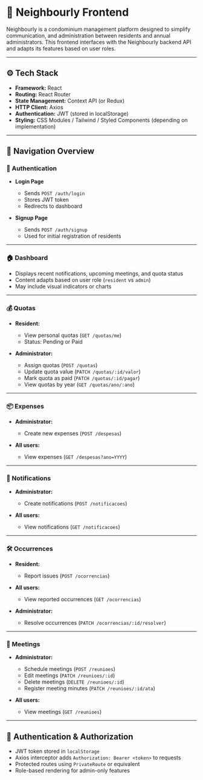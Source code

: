 # 🏢 Neighbourly Frontend

Neighbourly is a condominium management platform designed to simplify communication,  and administration between residents and annual administrators. This frontend interfaces with the Neighbourly backend API and adapts its features based on user roles.

---

## ⚙️ Tech Stack

- **Framework:** React  
- **Routing:** React Router  
- **State Management:** Context API (or Redux)  
- **HTTP Client:** Axios  
- **Authentication:** JWT (stored in localStorage)  
- **Styling:** CSS Modules / Tailwind / Styled Components (depending on implementation)

---

## 🧭 Navigation Overview

### 🔐 Authentication

- **Login Page**  
  - Sends `POST /auth/login`  
  - Stores JWT token  
  - Redirects to dashboard

- **Signup Page**  
  - Sends `POST /auth/signup`  
  - Used for initial registration of residents

---

### 🏠 Dashboard

- Displays recent notifications, upcoming meetings, and quota status  
- Content adapts based on user role (`resident` vs `admin`)  
- May include visual indicators or charts

---

### 💰 Quotas

- **Resident:**  
  - View personal quotas (`GET /quotas/me`)  
  - Status: Pending or Paid

- **Administrator:**  
  - Assign quotas (`POST /quotas`)  
  - Update quota value (`PATCH /quotas/:id/valor`)  
  - Mark quota as paid (`PATCH /quotas/:id/pagar`)  
  - View quotas by year (`GET /quotas/ano/:ano`)

---

### 📦 Expenses

- **Administrator:**  
  - Create new expenses (`POST /despesas`)

- **All users:**  
  - View expenses (`GET /despesas?ano=YYYY`)

---

### 📣 Notifications

- **Administrator:**  
  - Create notifications (`POST /notificacoes`)

- **All users:**  
  - View notifications (`GET /notificacoes`)

---

### 🛠️ Occurrences

- **Resident:**  
  - Report issues (`POST /ocorrencias`)

- **All users:**  
  - View reported occurrences (`GET /ocorrencias`)

- **Administrator:**  
  - Resolve occurrences (`PATCH /ocorrencias/:id/resolver`)

---

### 📅 Meetings

- **Administrator:**  
  - Schedule meetings (`POST /reunioes`)  
  - Edit meetings (`PATCH /reunioes/:id`)  
  - Delete meetings (`DELETE /reunioes/:id`)  
  - Register meeting minutes (`PATCH /reunioes/:id/ata`)

- **All users:**  
  - View meetings (`GET /reunioes`)

---

## 🔐 Authentication & Authorization

- JWT token stored in `localStorage`  
- Axios interceptor adds `Authorization: Bearer <token>` to requests  
- Protected routes using `PrivateRoute` or equivalent  
- Role-based rendering for admin-only features
